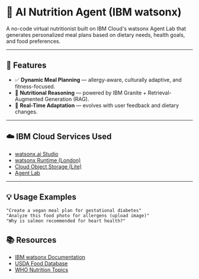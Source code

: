 # 🧠 AI Nutrition Agent (IBM watsonx)

A no-code virtual nutritionist built on IBM Cloud's watsonx Agent Lab that generates personalized meal plans based on dietary needs, health goals, and food preferences.

---

## 🚀 Features

- ✅ **Dynamic Meal Planning** — allergy-aware, culturally adaptive, and fitness-focused.
- 🧮 **Nutritional Reasoning** — powered by IBM Granite + Retrieval-Augmented Generation (RAG).
- 🔄 **Real-Time Adaptation** — evolves with user feedback and dietary changes.

---

## ☁️ IBM Cloud Services Used

- [watsonx.ai Studio](https://cloud.ibm.com/docs/watsonx-ai)
- [watsonx Runtime (London)](https://cloud.ibm.com/catalog/services/watsonx)
- [Cloud Object Storage (Lite)](https://cloud.ibm.com/catalog/services/cloud-object-storage)
- [Agent Lab](https://dataplatform.cloud.ibm.com/agents)

---

## 💡 Usage Examples

```plaintext
"Create a vegan meal plan for gestational diabetes"
"Analyze this food photo for allergens (upload image)"
"Why is salmon recommended for heart health?"
```

## 📚 Resources

- [IBM watsonx Documentation](https://cloud.ibm.com/docs/watsonx)
- [USDA Food Database](https://fdc.nal.usda.gov/)
- [WHO Nutrition Topics](https://www.who.int/health-topics/nutrition)
